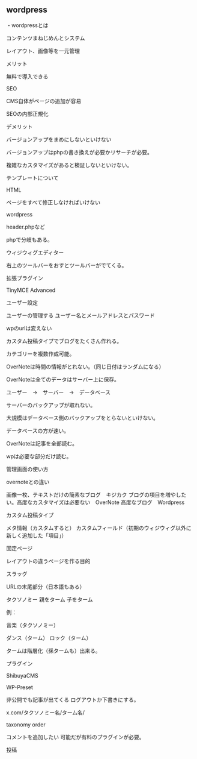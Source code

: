 ## wordpress

・wordpressとは

コンテンツまねじめんとシステム

レイアウト、画像等を一元管理

メリット

無料で導入できる

SEO

CMS自体がページの追加が容易

SEOの内部正規化

デメリット

バージョンアップをまめにしないといけない

バージョンアップはphpの書き換えが必要かリサーチが必要。

複雑なカスタマイズがあると検証しないといけない。

テンプレートについて

HTML

ページをすべて修正しなければいけない

wordpress

header.phpなど

phpで分岐もある。

ウィジウィグエディター

右上のツールバーをおすとツールバーがでてくる。

拡張プラグイン

TinyMCE Advanced

ユーザー設定

ユーザーの管理する
ユーザー名とメールアドレスとパスワード

wpのurlは変えない

カスタム投稿タイプでブログをたくさん作れる。

カテゴリーを複数作成可能。

OverNoteは時間の情報がとれない。（同じ日付はランダムになる）

OverNoteは全てのデータはサーバー上に保存。

ユーザー　→　サーバー　→　データベース

サーバーのバックアップが取れない。

大規模はデータベース側のバックアップをとらないといけない。

データベースの方が速い。

OverNoteは記事を全部読む。

wpは必要な部分だけ読む。

管理画面の使い方

overnoteとの違い

画像一枚、テキストだけの簡素なブログ　キジカク
ブログの項目を増やしたい。高度なカスタマイズは必要ない　OverNote
高度なブログ　Wordpress

カスタム投稿タイプ

メタ情報（カスタムすると）
カスタムフィールド（初期のウィジウィグ以外に新しく追加した「項目」）

固定ページ

レイアウトの違うページを作る目的

スラッグ

URLの末尾部分（日本語もある）

タクソノミー
親をターム
子をターム

例：

音楽（タクソノミー）

ダンス（ターム）
ロック（ターム）

タームは階層化（孫タームも）出来る。

プラグイン

ShibuyaCMS

WP-Preset

非公開でも記事が出てくる
ログアウトか下書きにする。

x.com/タクソノミー名/ターム名/

taxonomy order

コメントを追加したい
可能だが有料のプラグインが必要。

投稿